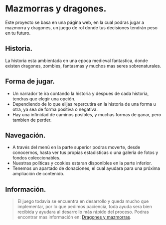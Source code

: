# Mazmorras y dragones.


Este proyecto se basa en una página web, en la cual podras jugar a mazmorra y dragones, un juego de rol donde tus decisiones tendrán peso en tu futuro.


## Historia.

La historia esta ambientada en una epoca medieval fantastica, donde existen dragones, zombies, fantasmas y muchos mas seres sobrenaturales.


## Forma de jugar.

- Un narrador te ira contando la historia y despues de cada historia, tendras que elegir una opción.
- Dependiendo de lo que elijas repercutira en la historia de una forma u otra, ya sea de forma positiva o negativa.
- Hay una infinidad de caminos posibles, y muchas formas de ganar, pero tambien de perder.

## Navegación.

- A través del menú en la parte superior podras moverte, desde conocernos, hasta ver tus propias estadisticas o una galería de fotos y fondos coleccionables.
- Nuestras políticas y cookies estaran disponibles en la parte inferior.
- Tenemos un apartado de donaciones, el cual ayudara para una próxima ampliación de contenido.

## Información.

> El juego todavia se encuentra en desarrollo y queda mucho que implementar, por lo que pedimos paciencia, toda ayuda sera bien recibida y ayudara al desarrollo más rápido del proceso.
> Podras encontrar mas información en: [Dragones y mazmorras](https://es.wikipedia.org/wiki/Dungeons_%26_Dragons).